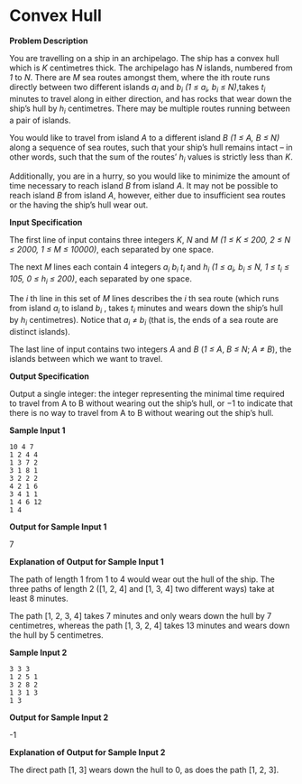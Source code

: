 # Convex Hull

**Problem Description**

You are travelling on a ship in an archipelago. The ship has a convex hull which is *K* centimetres thick. The archipelago has *N* islands, numbered from *1* to *N*. There are *M* sea routes amongst them, where the ith route runs directly between two different islands *a<sub>i</sub>* and *b<sub>i</sub>* *(1 ≤ a<sub>i</sub>, b<sub>i</sub> ≤ N)*,takes *t<sub>i</sub>* minutes to travel along in either direction, and has rocks that wear down the ship’s hull by *h<sub>i</sub>* centimetres. There may be multiple routes running between a pair of islands.

You would like to travel from island *A* to a different island *B* *(1 ≤ A, B ≤ N)* along a sequence of sea routes, such that your ship’s hull remains intact – in other words, such that the sum of the routes’ *h<sub>i</sub>* values is strictly less than *K*.

Additionally, you are in a hurry, so you would like to minimize the amount of time necessary to reach island *B* from island *A*. It may not be possible to reach island *B* from island *A*, however, either due to insufficient sea routes or the having the ship’s hull wear out.

**Input Specification**

The first line of input contains three integers *K*, *N* and *M* *(1 ≤ K ≤ 200, 2 ≤ N ≤ 2000, 1 ≤ M ≤ 10000)*, each separated by one space.

The next *M* lines each contain 4 integers *a<sub>i</sub>* *b<sub>i</sub>* *t<sub>i</sub>* and *h<sub>i</sub>* *(1 ≤ a<sub>i</sub>, b<sub>i</sub> ≤ N, 1 ≤ t<sub>i</sub> ≤ 105, 0 ≤ h<sub>i</sub> ≤ 200)*, each separated by one space. 

The *i* th line in this set of *M* lines describes the *i* th sea route (which runs from island *a<sub>i</sub>* to island *b<sub>i*
, takes *t<sub>i</sub>* minutes and wears down the ship’s hull by *h<sub>i</sub>* centimetres). Notice that *a<sub>i</sub> ≠ b<sub>i</sub>* (that is, the ends of a sea route are distinct islands).

The last line of input contains two integers *A* and *B* (*1 ≤ A*, *B ≤ N*; *A ≠ B*), the islands between
which we want to travel.


**Output Specification**

Output a single integer: the integer representing the minimal time required to travel from A to B
without wearing out the ship’s hull, or −1 to indicate that there is no way to travel from A to B
without wearing out the ship’s hull.

**Sample Input 1**

```
10 4 7
1 2 4 4
1 3 7 2
3 1 8 1
3 2 2 2
4 2 1 6
3 4 1 1
1 4 6 12
1 4
```

**Output for Sample Input 1**

7

**Explanation of Output for Sample Input 1**

The path of length 1 from 1 to 4 would wear out the hull of the ship. The three paths of length 2
([1, 2, 4] and [1, 3, 4] two different ways) take at least 8 minutes. 

The path [1, 2, 3, 4] takes 7 minutes
and only wears down the hull by 7 centimetres, whereas the path [1, 3, 2, 4] takes 13 minutes and
wears down the hull by 5 centimetres.


**Sample Input 2**

```
3 3 3
1 2 5 1
3 2 8 2
1 3 1 3
1 3
```


**Output for Sample Input 2**

-1

**Explanation of Output for Sample Input 2**

The direct path [1, 3] wears down the hull to 0, as does the path [1, 2, 3].